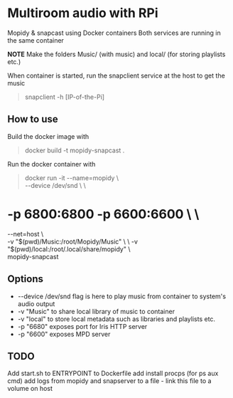 # Multiroom audio with RPi

Mopidy & snapcast using Docker containers
Both services are running in the same container

**NOTE** Make the folders Music/ (with music) and local/ (for storing playlists etc.)

When container is started, run the snapclient service at the host to get the music
> snapclient -h [IP-of-the-Pi]

## How to use

Build the docker image with
> docker build -t mopidy-snapcast .

Run the docker container with

> docker run -it --name=mopidy \ \
  --device /dev/snd \ \
#  -p 6800:6800 -p 6600:6600 \ \
  --net=host \ \
  -v "$(pwd)/Music:/root/Mopidy/Music" \ \
  -v "$(pwd)/local:/root/.local/share/mopidy" \ \
  mopidy-snapcast

## Options

* --device /dev/snd flag is here to play music from container to system's audio output
* -v "Music" to share local library of music to container
* -v "local" to store local metadata such as libraries and playlists etc.
* -p "6680" exposes port for Iris HTTP server
* -p "6600" exposes MPD server

## TODO

Add start.sh to ENTRYPOINT
to Dockerfile add install procps (for ps aux cmd)
add logs from mopidy and snapserver to a file - link this file to a volume on host

